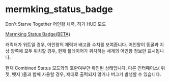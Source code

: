 # mermking_status_badge
Don't Starve Together 어인왕 체력, 허기 HUD 모드

[Mermking Status Badge(BETA)](https://steamcommunity.com/sharedfiles/filedetails/?id=3393949297)

캐릭터가 워트일 경우, 어인왕의 체력과 배고픔 수치를 보여줍니다.
어인왕이 동굴과 지상 양쪽에 모두 위치할 경우, 현재 플레이어가 위치하는 세계의 어인왕 정보만 표시됩니다.

현재 Combined Status 모드와의 호환여부만 확인된 상태입니다.
다른 인터페이스( 위젯, 뱃지 )들과 함께 사용할 경우, 제대로 출력되지 않거나 버그가 발생할 수 있습니다.

